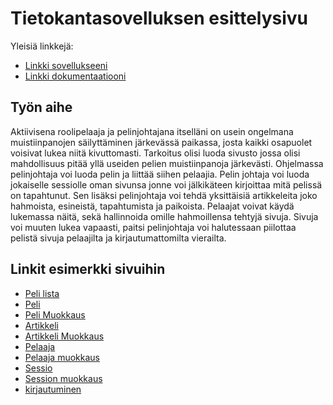 # Tietokantasovelluksen esittelysivu

Yleisiä linkkejä:

* [Linkki sovellukseeni](ilmosalm.users.cs.helsinki.fi/tsoha/)
* [Linkki dokumentaatiooni](https://www.github.com/MrCubanfrog/Tsoha-bootstrap/doc/dokumentaatio.pdf)

## Työn aihe

Aktiivisena roolipelaaja ja pelinjohtajana itselläni on usein ongelmana muistiinpanojen säilyttäminen järkevässä paikassa, josta kaikki osapuolet voisivat lukea niitä kivuttomasti. Tarkoitus olisi luoda sivusto jossa olisi mahdollisuus pitää yllä useiden pelien muistiinpanoja järkevästi. Ohjelmassa pelinjohtaja voi luoda pelin ja liittää siihen pelaajia. Pelin johtaja voi luoda jokaiselle sessiolle oman sivunsa jonne voi jälkikäteen kirjoittaa mitä pelissä on tapahtunut. Sen lisäksi pelinjohtaja voi tehdä yksittäisiä artikkeleita joko hahmoista, esineistä, tapahtumista ja paikoista. Pelaajat voivat käydä lukemassa näitä, sekä hallinnoida omille hahmoillensa tehtyjä sivuja. Sivuja voi muuten lukea vapaasti, paitsi pelinjohtaja voi halutessaan piilottaa pelistä sivuja pelaajilta ja kirjautumattomilta vierailta.

## Linkit esimerkki sivuihin

* [Peli lista](ilmosalm.users.cs.helsinki.fi/tsoha/games)
* [Peli](ilmosalm.users.cs.helsinki.fi/tsoha/game/1)
* [Peli Muokkaus](ilmosalm.users.cs.helsinki.fi/tsoha/game_mod/1)
* [Artikkeli](ilmosalm.users.cs.helsinki.fi/tsoha/article/1)
* [Artikkeli Muokkaus](ilmosalm.users.cs.helsinki.fi/tsoha/article_mod/1)
* [Pelaaja](ilmosalm.users.cs.helsinki.fi/tsoha/player/1)
* [Pelaaja muokkaus](ilmosalm.users.cs.helsinki.fi/tsoha/player_mod/1)
* [Sessio](ilmosalm.users.cs.helsinki.fi/tsoha/session/1)
* [Session muokkaus](ilmosalm.users.cs.helsinki.fi/tsoha/session_mod/1)
* [kirjautuminen](ilmosalm.users.cs.helsinki.fi/tsoha/login)


